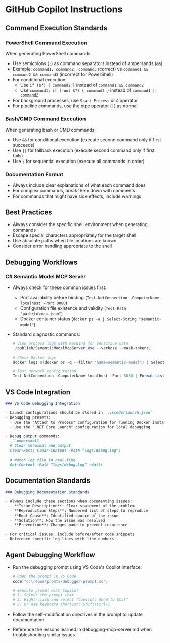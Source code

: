 # GitHub Copilot Instructions

## Command Execution Standards

### PowerShell Command Execution

When generating PowerShell commands:

- Use semicolons (`;`) as command separators instead of ampersands (`&&`) 
- Example: `command1; command2; command3` (correct) vs `command1 && command2 && command3` (incorrect for PowerShell)
- For conditional execution:
  - Use `if ($?) { command2 }` instead of `command1 && command2`
  - Use `command1; if (-not $?) { command2 }` instead of `command1 || command2`
- For background processes, use `Start-Process` or `&` operator
- For pipeline commands, use the pipe operator (`|`) as normal

### Bash/CMD Command Execution

When generating bash or CMD commands:

- Use `&&` for conditional execution (execute second command only if first succeeds)
- Use `||` for fallback execution (execute second command only if first fails)
- Use `;` for sequential execution (execute all commands in order)

### Documentation Format

- Always include clear explanations of what each command does
- For complex commands, break them down with comments
- For commands that might have side effects, include warnings

## Best Practices

- Always consider the specific shell environment when generating commands
- Escape special characters appropriately for the target shell
- Use absolute paths when file locations are known
- Consider error handling appropriate to the shell

## Debugging Workflows

### C# Semantic Model MCP Server

- Always check for these common issues first:
  - Port availability before binding (`Test-NetConnection -ComputerName localhost -Port 8080`)
  - Configuration file existence and validity (`Test-Path "path\to\mcp.json"`)
  - Docker container status (`docker ps -a | Select-String "semantic-model"`)
  
- Standard diagnostic commands:
  ```powershell
  # View process logs with masking for sensitive data
  ./publish/SemanticModelMcpServer.exe --verbose --mask-tokens;
  
  # Check Docker logs
  docker logs $(docker ps -q --filter "name=semantic-model") | Select-String -Pattern "ERROR|WARN";
  
  # Test network configuration
  Test-NetConnection -ComputerName localhost -Port 8080 | Format-List;
  ```

## VS Code Integration

```markdown
### VS Code Debugging Integration

- Launch configurations should be stored in `.vscode/launch.json`
- Debugging presets:
  - Use the "Attach to Process" configuration for running Docker instances
  - Use the ".NET Core Launch" configuration for local debugging
  
- Debug output commands:
  ```powershell
  # Clear terminal and output
  Clear-Host; Clear-Content -Path "logs/debug.log";
  
  # Watch log file in real-time
  Get-Content -Path "logs/debug.log" -Wait;
  ```

## Documentation Standards

```markdown
### Debugging Documentation Standards

- Always include these sections when documenting issues:
  - **Issue Description**: Clear statement of the problem
  - **Reproduction Steps**: Numbered list of steps to reproduce
  - **Root Cause**: Identified source of the issue
  - **Solution**: How the issue was resolved
  - **Prevention**: Changes made to prevent recurrence
  
- For critical issues, include before/after code snippets
- Reference specific log lines with line numbers
```

## Agent Debugging Workflow

- Run the debugging prompt using VS Code's Copilot interface:
  ```powershell
  # Open the prompt in VS Code
  code "d:\repos\promts\debugger-prompt.md";
  
  # Execute prompt with Copilot
  # 1. Select the prompt text
  # 2. Right-click and select "Copilot: Send to Chat"
  # 3. Or use keyboard shortcut: Shift+Ctrl+I
  ```

- Follow the self-modification directives in the prompt to update documentation
- Reference the lessons learned in debugging-mcp-server.md when troubleshooting similar issues
